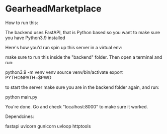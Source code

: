 # GearheadMarketplace
 
How to run this: 

The backend uses FastAPI, that is Python based so you want to make sure you have Python3.9 installed

Here's how you'd run spin up this server in a virtual env:

make sure to run this inside the "backend" folder. Then open a terminal and run:

python3.9 -m venv venv
source venv/bin/activate
export PYTHONPATH=$PWD

to start the server make sure you are in the backend folder again, and run:

python main.py

You're done. Go and check "localhost:8000" to make sure it worked.

Dependcines:

fastapi
uvicorn
gunicorn
uvloop
httptools
